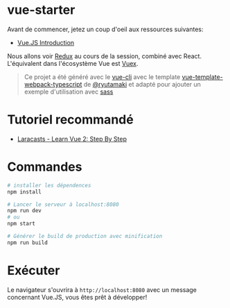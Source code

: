 # vue-starter

Avant de commencer, jetez un coup d'oeil aux ressources suivantes:
* [Vue.JS Introduction](https://vuejs.org/v2/guide/)

Nous allons voir [Redux](http://redux.js.org/) au cours de la session, combiné avec React. L'équivalent dans l'écosystème Vue est [Vuex](https://github.com/vuejs/vuex).

> Ce projet a été généré avec le [vue-cli](https://github.com/vuejs/vue-cli) avec le template [vue-template-webpack-typescript](https://github.com/ryutamaki/vue-template-webpack-typescript) de [@ryutamaki](https://github.com/ryutamaki) et adapté pour ajouter un exemple d'utilisation avec [sass](http://sass-lang.com/)

# Tutoriel recommandé
* [Laracasts - Learn Vue 2: Step By Step](https://laracasts.com/series/learn-vue-2-step-by-step)

# Commandes
``` bash
# installer les dépendences
npm install

# Lancer le serveur à localhost:8080
npm run dev
# ou
npm start

# Générer le build de production avec minification
npm run build

```

# Exécuter

Le navigateur s'ouvrira à `http://localhost:8080` avec un message concernant Vue.JS, vous êtes prêt à développer!
